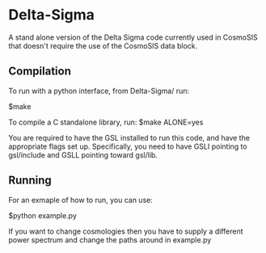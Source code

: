 Delta-Sigma
===========
A stand alone version of the Delta Sigma code currently used in CosmoSIS that doesn't require the use of the CosmoSIS data block.

Compilation
-----------
To run with a python interface, from Delta-Sigma/ run:

$make

To compile a C standalone library, run:
$make ALONE=yes

You are required to have the GSL installed to run this code, and have
the appropriate flags set up. Specifically, you need to have
GSLI pointing to gsl/include and GSLL pointing toward gsl/lib.

Running
-------
For an exmaple of how to run, you can use:

$python example.py

If you want to change cosmologies then you have to supply a different power spectrum and change the paths around in example.py